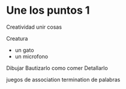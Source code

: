 # Une los puntos 1

Creatividad unir cosas 

Creatura
- un gato
- un microfono

Dibujar
Bautizarlo
como comer
Detallarlo

juegos de association
 termination de palabras